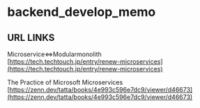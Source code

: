 # backend_develop_memo

## URL LINKS
Microservice⇔Modularmonolith<br>
[https://tech.techtouch.jp/entry/renew-microservices](https://tech.techtouch.jp/entry/renew-microservices)

The Practice of Microsoft Microservices<br>
[https://zenn.dev/tatta/books/4e993c596e7dc9/viewer/d46673](https://zenn.dev/tatta/books/4e993c596e7dc9/viewer/d46673)